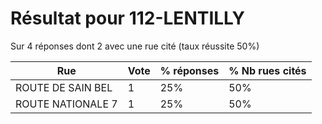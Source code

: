# Résultat pour 112-LENTILLY

Sur 4 réponses dont 2 avec une rue cité (taux réussite 50%)

| Rue | Vote | % réponses | % Nb rues cités|
|-----|------|------------|----------------|
| ROUTE DE SAIN BEL | 1 | 25% | 50%|
| ROUTE NATIONALE 7 | 1 | 25% | 50%|
